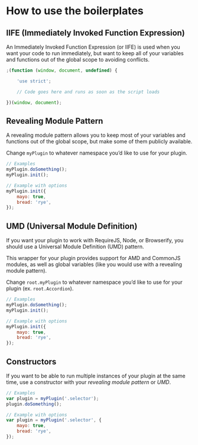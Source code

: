 # How to use the boilerplates

## IIFE (Immediately Invoked Function Expression)

An Immediately Invoked Function Expression (or IIFE) is used when you want your code to run immediately, but want to keep all of your variables and functions out of the global scope to avoiding conflicts.

```js
;(function (window, document, undefined) {

    'use strict';

    // Code goes here and runs as soon as the script loads

})(window, document);
```


## Revealing Module Pattern

A revealing module pattern allows you to keep most of your variables and functions out of the global scope, but make some of them publicly available.

Change `myPlugin` to whatever namespace you’d like to use for your plugin.

```js
// Examples
myPlugin.doSomething();
myPlugin.init();

// Example with options
myPlugin.init({
    mayo: true,
    bread: 'rye',
});
```


## UMD (Universal Module Definition)

If you want your plugin to work with RequireJS, Node, or Browserify, you should use a Universal Module Definition (UMD) pattern.

This wrapper for your plugin provides support for AMD and CommonJS modules, as well as global variables (like you would use with a revealing module pattern).

Change `root.myPlugin` to whatever namespace you’d like to use for your plugin (ex. `root.Accordion`).

```js
// Examples
myPlugin.doSomething();
myPlugin.init();

// Example with options
myPlugin.init({
    mayo: true,
    bread: 'rye',
});
```


## Constructors

If you want to be able to run multiple instances of your plugin at the same time, use a constructor with your *revealing module pattern* or *UMD*.

```js
// Examples
var plugin = myPlugin('.selector');
plugin.doSomething();

// Example with options
var plugin = myPlugin('.selector', {
    mayo: true,
    bread: 'rye',
});
```